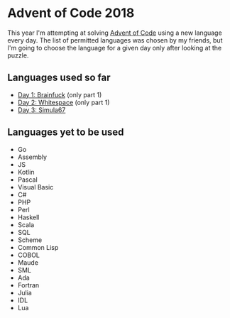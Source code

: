 # Advent of Code 2018

This year I'm attempting at solving [Advent of Code](https://adventofcode.com/)
using a new language every day. The list of permitted languages was chosen by my
friends, but I'm going to choose the language for a given day only after looking
at the puzzle.

## Languages used so far

- [Day 1: Brainfuck](day1.bf) (only part 1)
- [Day 2: Whitespace](day2.ws) (only part 1)
- [Day 3: Simula67](day3prog.sim)

## Languages yet to be used

- Go
- Assembly
- JS
- Kotlin
- Pascal
- Visual Basic
- C#
- PHP
- Perl
- Haskell
- Scala
- SQL
- Scheme
- Common Lisp
- COBOL
- Maude
- SML
- Ada
- Fortran
- Julia
- IDL
- Lua

